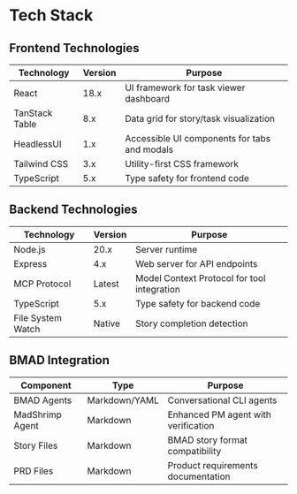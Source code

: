 # Tech Stack

## Frontend Technologies
| Technology | Version | Purpose |
|------------|---------|---------|
| React | 18.x | UI framework for task viewer dashboard |
| TanStack Table | 8.x | Data grid for story/task visualization |
| HeadlessUI | 1.x | Accessible UI components for tabs and modals |
| Tailwind CSS | 3.x | Utility-first CSS framework |
| TypeScript | 5.x | Type safety for frontend code |

## Backend Technologies
| Technology | Version | Purpose |
|------------|---------|---------|
| Node.js | 20.x | Server runtime |
| Express | 4.x | Web server for API endpoints |
| MCP Protocol | Latest | Model Context Protocol for tool integration |
| TypeScript | 5.x | Type safety for backend code |
| File System Watch | Native | Story completion detection |

## BMAD Integration
| Component | Type | Purpose |
|-----------|------|---------|
| BMAD Agents | Markdown/YAML | Conversational CLI agents |
| MadShrimp Agent | Markdown | Enhanced PM agent with verification |
| Story Files | Markdown | BMAD story format compatibility |
| PRD Files | Markdown | Product requirements documentation |

